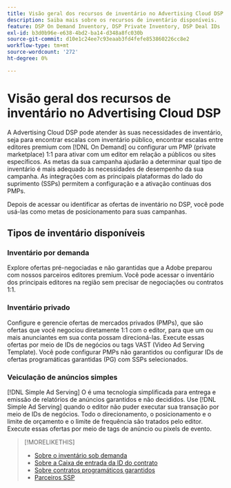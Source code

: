 ```yaml
---
title: Visão geral dos recursos de inventário no Advertising Cloud DSP
description: Saiba mais sobre os recursos de inventário disponíveis.
feature: DSP On Demand Inventory, DSP Private Inventory, DSP Deal IDs
exl-id: b3d0b96e-e638-4bd2-ba14-d348a8fc030b
source-git-commit: d10e1c24ee7c93eaab3fd4fefe853860226cc8e2
workflow-type: tm+mt
source-wordcount: '272'
ht-degree: 0%

---
```


# Visão geral dos recursos de inventário no Advertising Cloud DSP

A Advertising Cloud DSP pode atender às suas necessidades de inventário, seja para encontrar escalas com inventário público, encontrar escalas entre editores premium com [!DNL On Demand] ou configurar um PMP (private marketplace) 1:1 para ativar com um editor em relação a públicos ou sites específicos. As metas da sua campanha ajudarão a determinar qual tipo de inventário é mais adequado às necessidades de desempenho da sua campanha. As integrações com as principais plataformas do lado do suprimento (SSPs) permitem a configuração e a ativação contínuas dos PMPs.

Depois de acessar ou identificar as ofertas de inventário no DSP, você pode usá-las como metas de posicionamento para suas campanhas.

## Tipos de inventário disponíveis

### Inventário por demanda

Explore ofertas pré-negociadas e não garantidas que a Adobe preparou com nossos parceiros editores premium. Você pode acessar o inventário dos principais editores na região sem precisar de negociações ou contratos 1:1.

### Inventário privado

Configure e gerencie ofertas de mercados privados (PMPs), que são ofertas que você negociou diretamente 1:1 com o editor, para que um ou mais anunciantes em sua conta possam direcioná-las. Execute essas ofertas por meio de IDs de negócios ou tags VAST (Video Ad Serving Template). Você pode configurar PMPs não garantidos ou configurar IDs de ofertas programáticas garantidas (PG) com SSPs selecionados.

### Veiculação de anúncios simples

[!DNL Simple Ad Serving] O é uma tecnologia simplificada para entrega e emissão de relatórios de anúncios garantidos e não decididos. Use [!DNL Simple Ad Serving] quando o editor não puder executar sua transação por meio de IDs de negócios. Todo o direcionamento, o posicionamento e o limite de orçamento e o limite de frequência são tratados pelo editor. Execute essas ofertas por meio de tags de anúncio ou pixels de evento.

>[!MORELIKETHIS]
>
>* [Sobre o inventário sob demanda](on-demand-inventory-about.md)
>* [Sobre a Caixa de entrada da ID do contrato](deal-id-inbox-about.md)
>* [Sobre contratos programáticos garantidos](programmatic-guaranteed-about.md)
>* [Parceiros SSP](ssp-partners.md)

<!-- >* [About Private Inventory](private-inventory-about.md) -->
